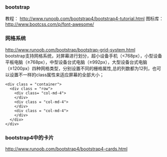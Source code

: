 ### bootstrap 
教程：  http://www.runoob.com/bootstrap4/bootstrap4-tutorial.html
图标库：http://www.bootcss.com/p/font-awesome/
### 网格系统   
http://www.runoob.com/bootstrap/bootstrap-grid-system.html    
bootstrap支持网格系统，对屏幕进行划分，超小设备手机（<768px），小型设备平板电脑（≥768px），中型设备台式电脑（≥992px），大型设备台式电脑（≥1200px）四种网格类型，分别设置不同的栅格属性,总的列数都为12列，也可以设置不一样的class属性来适应屏幕的全部大小；
```
<div class = "container">
  <div class = "row">
    <div class= "col-md-4">
    </div>
    <div class = "col-md-4">
    </div>
    <div class = "col-md-4">
    </div>
  </div>
</div>
```
### bootstrap4中的卡片  
http://www.runoob.com/bootstrap4/bootstrap4-cards.html   

